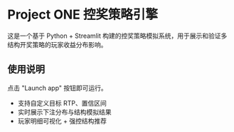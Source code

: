 # Project ONE 控奖策略引擎

这是一个基于 Python + Streamlit 构建的控奖策略模拟系统，用于展示和验证多结构开奖策略的玩家收益分布影响。

## 使用说明

点击 "Launch app" 按钮即可运行。

- 支持自定义目标 RTP、置信区间
- 实时展示下注分布与结构模拟结果
- 玩家明细可视化 + 强控结构推荐
